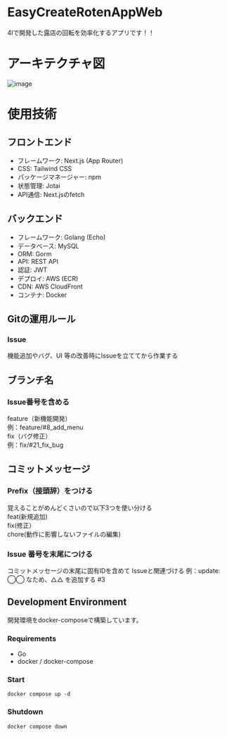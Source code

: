 # EasyCreateRotenAppWeb
4Iで開発した露店の回転を効率化するアプリです！！

# アーキテクチャ図
![image](https://github.com/user-attachments/assets/28fce68f-d552-4531-859c-f2d8abe97cde)

# 使用技術
## フロントエンド
- フレームワーク: Next.js (App Router)
- CSS: Tailwind CSS
- パッケージマネージャー: npm
- 状態管理: Jotai
- API通信: Next.jsのfetch
## バックエンド
- フレームワーク: Golang (Echo)
- データベース: MySQL
- ORM: Gorm
- API: REST API
- 認証: JWT
- デプロイ: AWS (ECR)
- CDN: AWS CloudFront
- コンテナ: Docker

## Gitの運用ルール
### Issue
機能追加やバグ、UI 等の改善時にIssueを立ててから作業する
## ブランチ名
### Issue番号を含める
feature（新機能開発）<br>
例：feature/#8_add_menu <br>
fix（バグ修正）<br>
例：fix/#21_fix_bug <br>

## コミットメッセージ
### Prefix（接頭辞）をつける<br>
覚えることがめんどくさいので以下3つを使い分ける<br>
feat(新規追加)<br>
fix(修正）<br>
chore(動作に影響しないファイルの編集)<br>

### Issue 番号を末尾につける
コミットメッセージの末尾に固有IDを含めて Issueと関連づける
例：update: ◯◯ なため、△△ を追加する #3

## Development Environment
開発環境をdocker-composeで構築しています。

### Requirements
* Go
* docker / docker-compose

### Start
```
docker compose up -d
```

### Shutdown
```
docker compose down
```
